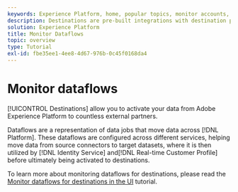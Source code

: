 ```yaml
---
keywords: Experience Platform, home, popular topics, monitor accounts, monitor dataflows, dataflows, destinations
description: Destinations are pre-built integrations with destination platforms that allow for the seamless activation of data from Adobe Experience Platform. You can use destinations to activate your known and unknown data for cross-channel marketing campaigns, email campaigns, targeted advertising, and many other use cases.
solution: Experience Platform
title: Monitor Dataflows
topic: overview
type: Tutorial
exl-id: fbe35ee1-4ee8-4d67-976b-0c45f0168da4
---
```

# Monitor dataflows

[!UICONTROL Destinations] allow you to activate your data from Adobe Experience Platform to countless external partners. 

Dataflows are a representation of data jobs that move data across [!DNL Platform]. These dataflows are configured across different services, helping move data from source connectors to target datasets, where it is then utilized by [!DNL Identity Service] and[!DNL Real-time Customer Profile] before ultimately being activated to destinations.

To learn more about monitoring dataflows for destinations, please read the [Monitor dataflows for destinations in the UI](../../dataflows/ui/monitor-destinations.md) tutorial.
